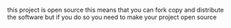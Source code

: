 this project is open source this means that you can fork copy and distribute the software but if you do so you need to make your project open source
